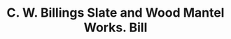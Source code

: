 ---
doi: 10.7916/D8C83NDK
date_other: '1893'
date_other_textual: '1893'
form: printed ephemera
genre:
- Invoices
name:
- C. W. Billings Slate and Wood Mantel Works
object_in_context_url: https://biggert.cul.columbia.edu/items/view/ave_biggert_01213
subject_hierarchical_geographic:
- Troy, New York, United States
subject_name:
- C. W. Billings Slate and Wood Mantel Works
title: C. W. Billings Slate and Wood Mantel Works. Bill
sort_title: C. W. Billings Slate and Wood Mantel Works. Bill
call_number: ave_biggert_01213
coordinates:
- 42.73166666666667,-73.69250000000001
pid: ave_biggert_01213
identifiers: ave_biggert_01213
thumbnail: https://derivativo-2.library.columbia.edu/iiif/2/ldpd:343406/full/!256,256/0/native.jpg
permalink: "/biggert/ave_biggert_01213/"
layout: iiif-image-page
---